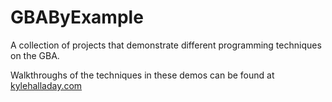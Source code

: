 # GBAByExample

A collection of projects that demonstrate different programming techniques on the GBA. 

Walkthroughs of the techniques in these demos can be found at [kylehalladay.com](kylehalladay.com)
